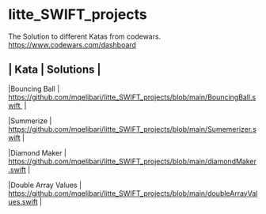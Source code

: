 # litte_SWIFT_projects

The Solution to different Katas from codewars. https://www.codewars.com/dashboard


| Kata               |  Solutions                                                                                  |
-----------------------------------------------------------------------------------------

|Bouncing Ball            |    https://github.com/mqelibari/litte_SWIFT_projects/blob/main/BouncingBall.swift          |

|Summerize                |    https://github.com/mqelibari/litte_SWIFT_projects/blob/main/Sumemerizer.swift           |

|Diamond Maker         |    https://github.com/mqelibari/litte_SWIFT_projects/blob/main/diamondMaker.swift        |

|Double Array Values  |    https://github.com/mqelibari/litte_SWIFT_projects/blob/main/doubleArrayValues.swift  |

